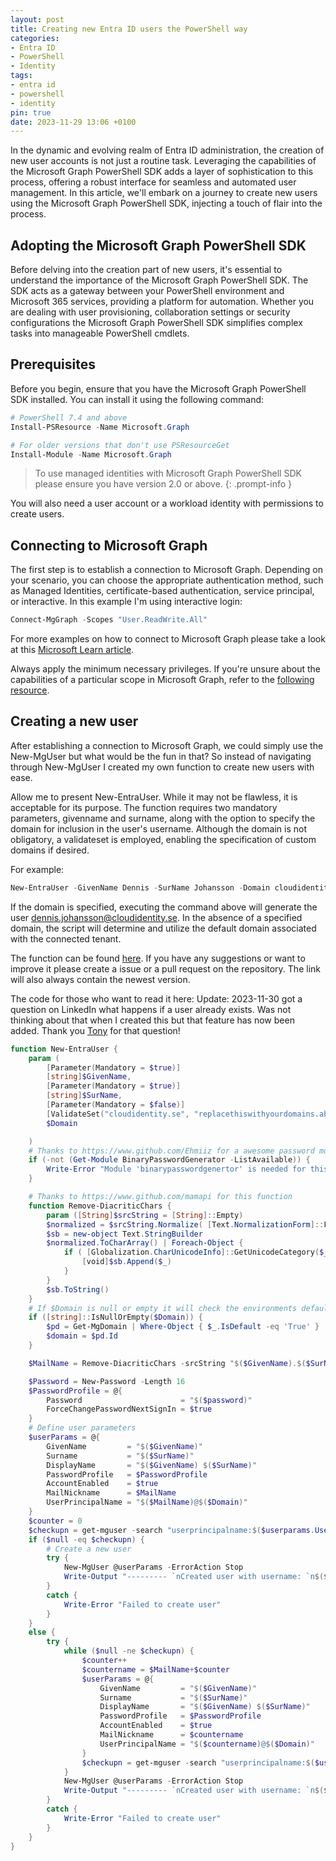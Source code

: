 ```yaml
---
layout: post
title: Creating new Entra ID users the PowerShell way
categories:
- Entra ID
- PowerShell
- Identity
tags:
- entra id
- powershell
- identity
pin: true
date: 2023-11-29 13:06 +0100
---
```

In the dynamic and evolving realm of Entra ID administration, the creation of new user accounts is not just a routine task. Leveraging the capabilities of the Microsoft Graph PowerShell SDK adds a layer of sophistication to this process, offering a robust interface for seamless and automated user management. In this article, we'll embark on a journey to create new users using the Microsoft Graph PowerShell SDK, injecting a touch of flair into the process.

## Adopting the Microsoft Graph PowerShell SDK
Before delving into the creation part of new users, it's essential to understand the importance of the Microsoft Graph PowerShell SDK. The SDK acts as a gateway between your PowerShell environment and Microsoft 365 services, providing a platform for automation. Whether you are dealing with user provisioning, collaboration settings or security configurations the Microsoft Graph PowerShell SDK simplifies complex tasks into manageable PowerShell cmdlets.

## Prerequisites
Before you begin, ensure that you have the Microsoft Graph PowerShell SDK installed. You can install it using the following command:

```powershell
# PowerShell 7.4 and above
Install-PSResource -Name Microsoft.Graph

# For older versions that don't use PSResourceGet
Install-Module -Name Microsoft.Graph
```
> To use managed identities with Microsoft Graph PowerShell SDK please ensure you have version 2.0 or above.
{: .prompt-info }

You will also need a user account or a workload identity with permissions to create users.

## Connecting to Microsoft Graph
The first step is to establish a connection to Microsoft Graph. Depending on your scenario, you can choose the appropriate authentication method, such as Managed Identities, certificate-based authentication, service principal, or interactive. In this example I'm using interactive login:

```powershell
Connect-MgGraph -Scopes "User.ReadWrite.All"
```

For more examples on how to connect to Microsoft Graph please take a look at this [Microsoft Learn article](https://learn.microsoft.com/en-us/powershell/microsoftgraph/authentication-commands?view=graph-powershell-1.0).

Always apply the minimum necessary privileges. If you're unsure about the capabilities of a particular scope in Microsoft Graph, refer to the [following resource](https://graphpermissions.merill.net/).

## Creating a new user
After establishing a connection to Microsoft Graph, we could simply use the New-MgUser but what would be the fun in that? 
So instead of navigating through New-MgUser I created my own function to create new users with ease. 

Allow me to present New-EntraUser. While it may not be flawless, it is acceptable for its purpose. The function requires two mandatory parameters, givenname and surname, along with the option to specify the domain for inclusion in the user's username. Although the domain is not obligatory, a validateset is employed, enabling the specification of custom domains if desired.

For example:
```powershell
New-EntraUser -GivenName Dennis -SurName Johansson -Domain cloudidentity.se
```
If the domain is specified, executing the command above will generate the user dennis.johansson@cloudidentity.se. In the absence of a specified domain, the script will determine and utilize the default domain associated with the connected tenant.

The function can be found [here](https://github.com/jdenka/New-EntraUser). If you have any suggestions or want to improve it please create a issue or a pull request on the repository. The link will also always contain the newest version. 

The code for those who want to read it here: 
Update: 2023-11-30 got a question on LinkedIn what happens if a user already exists. Was not thinking about that when I created this but that feature has now been added. Thank you [Tony](https://github.com/tonylanglet) for that question!

```powershell
function New-EntraUser {
    param (
        [Parameter(Mandatory = $true)]
        [string]$GivenName,
        [Parameter(Mandatory = $true)]
        [string]$SurName,
        [Parameter(Mandatory = $false)]
        [ValidateSet("cloudidentity.se", "replacethiswithyourdomains.abc", "yourcompanydomain.xyz", "thiswasjustfortesting.net")]
        $Domain

    )
    # Thanks to https://www.github.com/Ehmiiz for a awesome password module
    if (-not (Get-Module BinaryPasswordGenerator -ListAvailable)) {
        Write-Error "Module 'binarypasswordgenertor' is needed for this function to work" -ErrorAction Stop
    }

    # Thanks to https://www.github.com/mamapi for this function
    function Remove-DiacriticChars {
        param ([String]$srcString = [String]::Empty)
        $normalized = $srcString.Normalize( [Text.NormalizationForm]::FormD )
        $sb = new-object Text.StringBuilder
        $normalized.ToCharArray() | Foreach-Object { 
            if ( [Globalization.CharUnicodeInfo]::GetUnicodeCategory($_) -ne [Globalization.UnicodeCategory]::NonSpacingMark) {
                [void]$sb.Append($_)
            }
        }
        $sb.ToString()
    }
    # If $Domain is null or empty it will check the environments default domain and use it.
    if ([string]::IsNullOrEmpty($Domain)) {
        $pd = Get-MgDomain | Where-Object { $_.IsDefault -eq 'True' } | Select-Object id
        $domain = $pd.Id
    }

    $MailName = Remove-DiacriticChars -srcString "$($GivenName).$($SurName)"

    $Password = New-Password -Length 16
    $PasswordProfile = @{
        Password                      = "$($password)"
        ForceChangePasswordNextSignIn = $true
    }
    # Define user parameters
    $userParams = @{
        GivenName         = "$($GivenName)"
        Surname           = "$($SurName)"
        DisplayName       = "$($GivenName) $($SurName)"
        PasswordProfile   = $PasswordProfile
        AccountEnabled    = $true
        MailNickname      = $MailName
        UserPrincipalName = "$($MailName)@$($Domain)"
    }
    $counter = 0
    $checkupn = get-mguser -search "userprincipalname:$($userparams.UserPrincipalName)" -ConsistencyLevel eventual
    if ($null -eq $checkupn) {
        # Create a new user
        try {
            New-MgUser @userParams -ErrorAction Stop
            Write-Output "--------- `nCreated user with username: `n$($userParams.UserPrincipalName) `nWith password: `n$Password `n---------"
        }
        catch {
            Write-Error "Failed to create user" 
        }
    }
    else {
        try {
            while ($null -ne $checkupn) {
                $counter++
                $countername = $MailName+$counter
                $userParams = @{
                    GivenName         = "$($GivenName)"
                    Surname           = "$($SurName)"
                    DisplayName       = "$($GivenName) $($SurName)"
                    PasswordProfile   = $PasswordProfile
                    AccountEnabled    = $true
                    MailNickname      = $countername
                    UserPrincipalName = "$($countername)@$($Domain)"
                }
                $checkupn = get-mguser -search "userprincipalname:$($userparams.UserPrincipalName)" -ConsistencyLevel eventual
            }
            New-MgUser @userParams -ErrorAction Stop
            Write-Output "--------- `nCreated user with username: `n$($userParams.UserPrincipalName) `nWith password: `n$Password `n---------"
        }
        catch {
            Write-Error "Failed to create user"
        }
    }
}
```